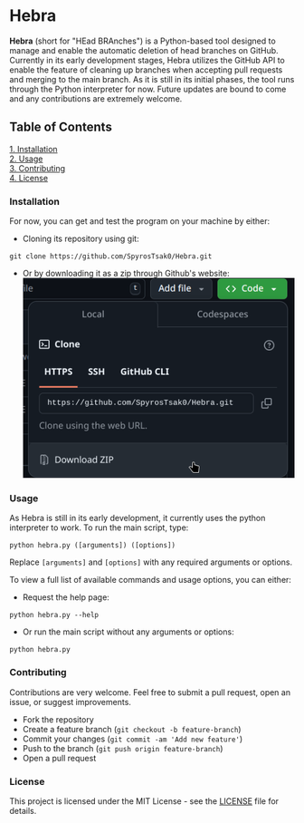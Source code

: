 # Hebra
**Hebra** (short for "HEad BRAnches") is a Python-based tool designed to manage and enable the automatic deletion of head branches on GitHub. Currently in its early development stages, Hebra utilizes the GitHub API to enable the feature of cleaning up branches when accepting pull requests and merging to the main branch. As it is still in its initial phases, the tool runs through the Python interpreter for now. Future updates are bound to come and any contributions are extremely welcome.

## Table of Contents
[1.  Installation](#installation)<br>
[2.  Usage](#usage)<br>
[3.  Contributing](#contributing)<br>
[4.  License](#license)

### Installation
For now, you can get and test the program on your machine by either:<br>

- Cloning its repository using git: 
```
git clone https://github.com/SpyrosTsak0/Hebra.git
```
- Or by downloading it as a zip through Github's website:<br>
![Downloading as a zip file](extra/readme_images/downloading_as_zip.png)

### Usage
As Hebra is still in its early development, it currently uses the python interpreter to work. To run the main script, type:
```
python hebra.py ([arguments]) ([options])
```
Replace `[arguments]` and `[options]` with any required arguments or options.

To view a full list of available commands and usage options, you can either:
- Request the help page:
```
python hebra.py --help
```
- Or run the main script without any arguments or options:
```
python hebra.py
```

### Contributing
Contributions are very welcome. Feel free to submit a pull request, open an issue, or suggest improvements.

- Fork the repository
- Create a feature branch (`git checkout -b feature-branch`)
- Commit your changes (`git commit -am 'Add new feature'`)
- Push to the branch (`git push origin feature-branch`)
- Open a pull request

### License
This project is licensed under the MIT License - see the [LICENSE](LICENSE) file for details.
